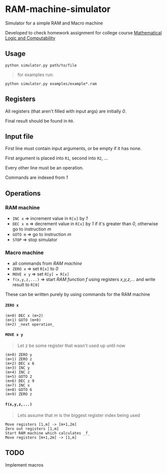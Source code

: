# RAM-machine-simulator
Simulator for a simple RAM and Macro machine

Developed to check homework assignment for college course [Mathematical Logic and Computability](https://www.fer.unizg.hr/predmet/mli)

## Usage

`python simulator.py path/to/file`

> for examples run:

`python simulator.py examples/example*.ram`

## Registers

All registers (that aren't filled with input args) are initially _0_.

Final result should be found in `R0`.

## Input file

First line must contain input arguments, or be empty if it has none.

First argument is placed into `R1`, second into `R2`, ...

Every other line must be an operation.

Commands are indexed from _1_


## Operations

### RAM machine

* `INC x`   => increment value in `R[x]` by _1_
* `DEC x m` => decrement value in `R[x]` by _1_ if it's greater than _0_, otherwise go to instruction _m_
* `GOTO m`  => go to instruction _m_
* `STOP`    => stop simulator

### Macro machine

* all commands from _RAM machine_
* `ZERO x`   => set `R[x]` to _0_
* `MOVE x y` => set `R[y] = R[x]`
* `f(x,y,z,...)` => start _RAM function f_ using registers _x,y,z,..._ and write result to `R[0]`

These can be written purely by using commands for the RAM machine

#### `ZERO x`
```
(m+0) DEC x (m+2)
(m+1) GOTO (m+0)
(m+2) _next operation_
```

#### `MOVE x y`
> Let z be some register that wasn't used up until now

```
(m+0) ZERO y
(m+1) ZERO z
(m+2) DEC x 6
(m+3) INC y
(m+4) INC z
(m+5) GOTO 2
(m+6) DEC z 9
(m+7) INC x
(m+8) GOTO 6
(m+9) ZERO z
```

#### `f(x,y,z,...)`

> Lets assume that _m_ is the biggest register index being used

```
Move registers [1,m] -> [m+1,2m]
Zero out registers [1,m]
Start RAM machine which calculates _f_
Move registers [m+1,2m] -> [1,m]
```

## TODO

Implement macros
